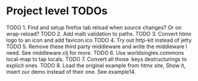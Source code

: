 # Project level TODOs

TODO 1. Find and setup firefox tab reload when source changes? Or on wrap-reload?
TODO 2. Add malli validation to paths.
TODO 3. Convert htmx logo to an icon and add favicon.ico
TODO 4. Try out http-kit instead of jetty
TODO 5. Remove these third party middleware and write the middleware I need. See middleware.clj for more.
TODO 6. Use worldsingles.commons local-map to tap locals.
TODO 7. Convert all those :keys destructurings to explicit ones.
TODO 8. Load the original example from htmx site, Show it, insert our demo instead of their one. See example14.
